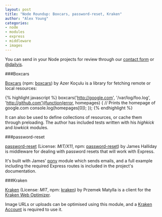 ```yaml
---
layout: post
title: "Node Roundup: Boxcars, password-reset, Kraken"
author: "Alex Young"
categories: 
- node
- modules
- express
- middleware
- images
---
```


<div class="intro">
You can send in your Node projects for review through our <a href="/contact.html">contact form</a> or <a href="http://twitter.com/dailyjs">@dailyjs</a>.
</div>

###Boxcars

[Boxcars](https://github.com/azer/boxcars) (npm: [boxcars](http://search.npmjs.org/#/boxcars)) by Azer Koçulu is a library for fetching remote or local resources:

{% highlight javascript %}
boxcars('http://google.com', '/var/log/foo.log', 'http://github.com')(function(error, homepages) {
  // Prints the homepage of google.com
  console.log(homepages[0]);
});
{% endhighlight %}

It can also be used to define collections of resources, or cache them through preloading.  The author has included tests written with his _highkick_ and _lowkick_ modules.

###password-reset

[password-reset](https://github.com/substack/node-password-reset) (License: _MIT/X11_, npm: [password-reset](http://search.npmjs.org/#/password-reset)) by James Halliday is middleware for dealing with password resets that will work with Express.

It's built with James' [pony](http://search.npmjs.org/#/pony) module which sends emails, and a full example including the required Express routes is included in the project's documentation.

###Kraken

[Kraken](https://github.com/matylla/node-kraken) (License: _MIT_, npm: [kraken](http://search.npmjs.org/#/kraken)) by Przemek Matylla is a client for the [Kraken Web Optimizer](http://kraken.io/).

Image URLs or uploads can be optimised using this module, and a [Kraken Account](http://kraken.io/developers/) is required to use it.
